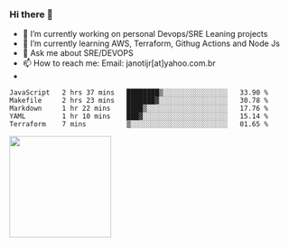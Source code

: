 ### Hi there 👋


- 🔭 I’m currently working on personal Devops/SRE Leaning projects
- 🌱 I’m currently learning AWS, Terraform, Githug Actions and Node Js
- 💬 Ask me about SRE/DEVOPS
- 📫 How to reach me: Email: janotijr[at]yahoo.com.br
- 
<!--START_SECTION:waka-->
```text
JavaScript   2 hrs 37 mins   ████████▒░░░░░░░░░░░░░░░░   33.90 % 
Makefile     2 hrs 23 mins   ███████▓░░░░░░░░░░░░░░░░░   30.78 % 
Markdown     1 hr 22 mins    ████▒░░░░░░░░░░░░░░░░░░░░   17.76 % 
YAML         1 hr 10 mins    ███▓░░░░░░░░░░░░░░░░░░░░░   15.14 % 
Terraform    7 mins          ▒░░░░░░░░░░░░░░░░░░░░░░░░   01.65 % 
```
<!--END_SECTION:waka-->

<img height="180em" src="https://github-readme-stats.vercel.app/api?username=janoti&show_icons=true&hide_border=true&&count_private=true&include_all_commits=true" />
